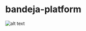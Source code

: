 # bandeja-platform
![alt text](https://github.com/MobileRoboticsSkoltech/bandeja-platform/blob/main/Images/bandeja-logo.png)
